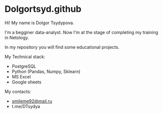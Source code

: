 # Dolgortsyd.github
Hi! 
My name is Dolgor Tsydypova.

I'm a begginer data-analyst.
Now I'm at the stage of completing my training in Netology.

In my repository you will find some educational projects.


My Technical stack:
- PostgreSQL 
- Python (Pandas, Numpy, Sklearn)
- MS Excel
- Google sheets

 
My contacts: 
- smileme92@mail.ru
- t.me/DTsydya


